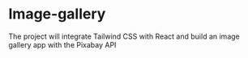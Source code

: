 # Image-gallery
The project will integrate Tailwind CSS with React and build an image gallery app with the Pixabay API
